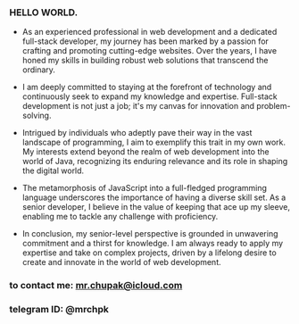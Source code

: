 ### HELLO WORLD.

- As an experienced professional in web development and a dedicated full-stack developer, my journey has been marked by a passion for crafting and promoting cutting-edge websites. Over the years, I have honed my skills in building robust web solutions that transcend the ordinary.

- I am deeply committed to staying at the forefront of technology and continuously seek to expand my knowledge and expertise. Full-stack development is not just a job; it's my canvas for innovation and problem-solving.

- Intrigued by individuals who adeptly pave their way in the vast landscape of programming, I aim to exemplify this trait in my own work. My interests extend beyond the realm of web development into the world of Java, recognizing its enduring relevance and its role in shaping the digital world.

- The metamorphosis of JavaScript into a full-fledged programming language underscores the importance of having a diverse skill set. As a senior developer, I believe in the value of keeping that ace up my sleeve, enabling me to tackle any challenge with proficiency.

- In conclusion, my senior-level perspective is grounded in unwavering commitment and a thirst for knowledge. I am always ready to apply my expertise and take on complex projects, driven by a lifelong desire to create and innovate in the world of web development.

### to contact me: mr.chupak@icloud.com
### telegram ID: @mrchpk
